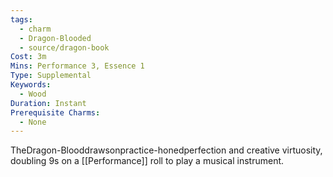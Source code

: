 ```yaml
---
tags:
  - charm
  - Dragon-Blooded
  - source/dragon-book
Cost: 3m
Mins: Performance 3, Essence 1
Type: Supplemental
Keywords:
  - Wood
Duration: Instant
Prerequisite Charms:
  - None
---
```

TheDragon-Blooddrawsonpractice-honedperfection and creative virtuosity, doubling 9s on a [[Performance]] roll to play a musical instrument.